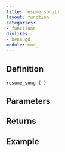```yaml
---
title: resume_song()
layout: function
categories:
- functions
divlikes:
- bennugd
module: mod_
---
```


## Definition

    resume_song ( )

## Parameters

## Returns

## Example
